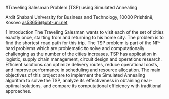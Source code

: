 #Traveling Salesman Problem (TSP) using Simulated Annealing

Ardit Shabani
University for Business and Technology, 10000 Prishtinë, Kosovo
as53656@ubt-uni.net

1   Introduction
The Traveling Salesman wants to visit each of the set of cities exactly once, starting from and returning to his home city. The problem is to find the shortest road path for this trip. The TSP problem is part of the NP-hard problems which are problematic to solve and computationally challenging as the number of the cities increases.
TSP has application in logistic, supply chain management, circuit design and operations research. Efficient solutions can optimize delivery routes, reduce operational costs, and improve performance in scheduling and resource allocation. 
The main objectives of this project are to implement the Simulated Annealing algorithm to solve the TSP, analyze its effectiveness in obtaining near-optimal solutions, and compare its computational efficiency with traditional approaches.
